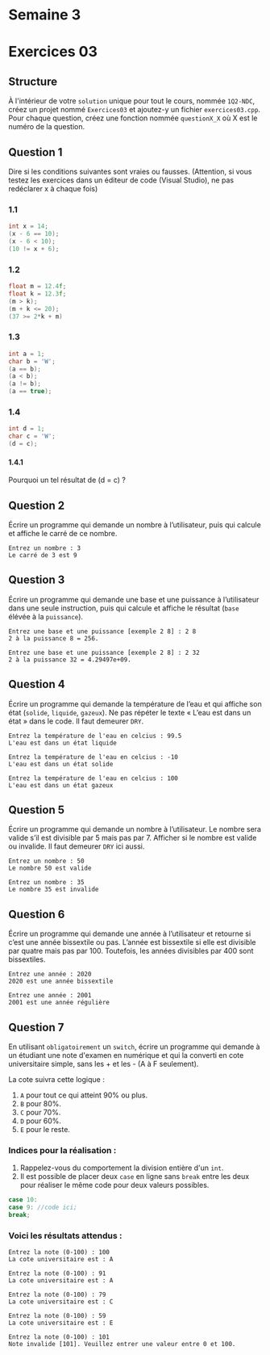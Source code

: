 # Semaine 3
# Exercices 03

## Structure

À l'intérieur de votre `solution` unique pour tout le cours, nommée `1Q2-NDC`, créez un projet nommé `Exercices03` et ajoutez-y un fichier `exercices03.cpp`. Pour chaque question, créez une fonction nommée `questionX_X` où X est le numéro de la question. 

## Question 1

Dire si les conditions suivantes sont vraies ou fausses. (Attention, si vous testez les exercices dans un éditeur de code (Visual Studio), ne pas redéclarer x à chaque fois)

### 1.1
```cpp
int x = 14;
(x - 6 == 10);
(x - 6 < 10);
(10 != x + 6);
```

### 1.2
```cpp
float m = 12.4f;
float k = 12.3f;
(m > k);
(m + k <= 20);
(37 >= 2*k + m)

```

### 1.3
```cpp
int a = 1;
char b = 'W';
(a == b);
(a < b);
(a != b);
(a == true);
```

### 1.4
```cpp
int d = 1;
char c = 'W';
(d = c);
```
#### 1.4.1
Pourquoi un tel résultat de (d = c) ?

## Question 2
Écrire un programme qui demande un nombre à l’utilisateur, puis qui calcule et affiche le carré de ce nombre.
```plaintext
Entrez un nombre : 3
Le carré de 3 est 9
```

## Question 3
Écrire un programme qui demande une base et une puissance à l’utilisateur dans une seule instruction, puis qui calcule et affiche le résultat (`base` élévée à la `puissance`).
```plaintext
Entrez une base et une puissance [exemple 2 8] : 2 8
2 à la puissance 8 = 256.
```
```plaintext
Entrez une base et une puissance [exemple 2 8] : 2 32
2 à la puissance 32 = 4.29497e+09.
```

## Question 4
Écrire un programme qui demande la température de l’eau et qui affiche son état (`solide`, `liquide`, `gazeux`).  Ne pas répéter le texte « L’eau est dans un état » dans le code.  Il faut demeurer `DRY`.
```plaintext
Entrez la température de l'eau en celcius : 99.5
L'eau est dans un état liquide
```
```plaintext
Entrez la température de l'eau en celcius : -10
L'eau est dans un état solide
```
```plaintext
Entrez la température de l'eau en celcius : 100
L'eau est dans un état gazeux
```

## Question 5
Écrire un programme qui demande un nombre à l’utilisateur.  Le nombre sera valide s’il est divisible par 5 mais pas par 7.  Afficher si le nombre est valide ou invalide. Il faut demeurer `DRY` ici aussi.
```plaintext
Entrez un nombre : 50
Le nombre 50 est valide
```
```plaintext
Entrez un nombre : 35
Le nombre 35 est invalide
```

## Question 6
Écrire un programme qui demande une année à l’utilisateur et retourne si c’est une année bissextile ou pas. L’année est bissextile si elle est divisible par quatre mais pas par 100. Toutefois, les années divisibles par 400 sont bissextiles.
```plaintext
Entrez une année : 2020
2020 est une année bissextile
```
```plaintext
Entrez une année : 2001
2001 est une année régulière
```

## Question 7
En utilisant `obligatoirement` un `switch`, écrire un programme qui demande à un étudiant une note d'examen en numérique et qui la converti en cote universitaire simple, sans les + et les - (A à F seulement).

La cote suivra cette logique :
1. `A` pour tout ce qui atteint 90% ou plus.
2. `B` pour 80%.
3. `C` pour 70%.
4. `D` pour 60%.
5. `E` pour le reste.

### Indices pour la réalisation : 
1. Rappelez-vous du comportement la division entière d'un `int`. 
2. Il est possible de placer deux `case` en ligne sans `break` entre les deux pour réaliser le même code pour deux valeurs possibles.
```c++
case 10:
case 9: //code ici;
break;
```
### Voici les résultats attendus :
```plaintext
Entrez la note (0-100) : 100
La cote universitaire est : A
````
```plaintext
Entrez la note (0-100) : 91
La cote universitaire est : A
````
```plaintext
Entrez la note (0-100) : 79
La cote universitaire est : C
````
```plaintext
Entrez la note (0-100) : 59
La cote universitaire est : E
````

```plaintext
Entrez la note (0-100) : 101
Note invalide [101]. Veuillez entrer une valeur entre 0 et 100.
````

